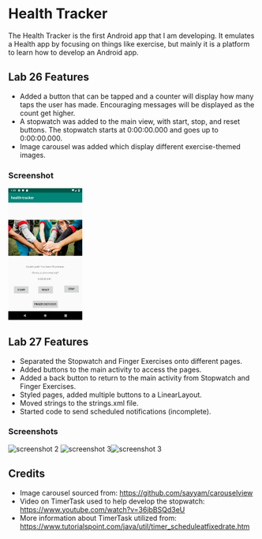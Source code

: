 # Health Tracker

The Health Tracker is the first Android app that I am developing.  It emulates a Health app by focusing on things like exercise, but mainly it is a platform to learn how to develop an Android app.

## Lab 26 Features

* Added a button that can be tapped and a counter will display how many taps the user has made.  Encouraging messages will be displayed as the count get higher.
* A stopwatch was added to the main view, with start, stop, and reset buttons.  The stopwatch starts at 0:00:00.000 and goes up to 0:00:00.000.
* Image carousel was added which display different exercise-themed images.

### Screenshot

<img src="./assets/screenshot_1.png"
     width=150;  margin-right= 10px;/>



## Lab 27 Features
* Separated the Stopwatch and Finger Exercises onto different pages.
* Added buttons to the main activity to access the pages.
* Added a back button to return to the main activity from Stopwatch and Finger Exercises.
* Styled pages, added multiple buttons to a LinearLayout.
* Moved strings to the strings.xml file.
* Started code to send scheduled notifications (incomplete).

### Screenshots

![screenshot 2](screenshot_2.png "Main Page") ![screenshot 3](screenshot_3.png "Stopwatch Page")![screenshot 3](screenshot_3.png "Finger Exerciser Page")




## Credits

* Image carousel sourced from: https://github.com/sayyam/carouselview
* Video on TimerTask used to help develop the stopwatch: https://www.youtube.com/watch?v=36jbBSQd3eU
* More information about TimerTask utilized from: https://www.tutorialspoint.com/java/util/timer_scheduleatfixedrate.htm

